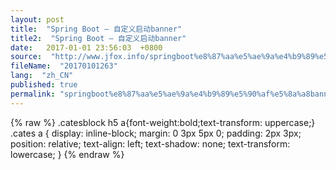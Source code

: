```yaml
---
layout: post
title:  "Spring Boot – 自定义启动banner"
title2:  "Spring Boot – 自定义启动banner"
date:   2017-01-01 23:56:03  +0800
source:  "http://www.jfox.info/springboot%e8%87%aa%e5%ae%9a%e4%b9%89%e5%90%af%e5%8a%a8banner.html"
fileName:  "20170101263"
lang:  "zh_CN"
published: true
permalink: "springboot%e8%87%aa%e5%ae%9a%e4%b9%89%e5%90%af%e5%8a%a8banner.html"
---
```

{% raw %}
.catesblock h5 a{font-weight:bold;text-transform: uppercase;}
.cates a {
display: inline-block;
margin: 0 3px 5px 0;
padding: 2px 3px;
position: relative;
text-align: left;
text-shadow: none;
text-transform: lowercase;
}
{% endraw %}
